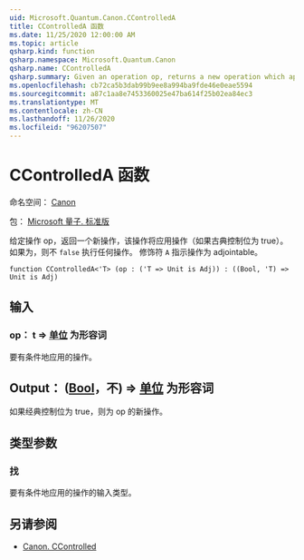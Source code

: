 ```yaml
---
uid: Microsoft.Quantum.Canon.CControlledA
title: CControlledA 函数
ms.date: 11/25/2020 12:00:00 AM
ms.topic: article
qsharp.kind: function
qsharp.namespace: Microsoft.Quantum.Canon
qsharp.name: CControlledA
qsharp.summary: Given an operation op, returns a new operation which applies the op if a classical control bit is true. If `false`, nothing happens. The modifier `A` indicates that the operation is adjointable.
ms.openlocfilehash: cb72ca5b3dab99b9ee8a994ba9fde46e0eae5594
ms.sourcegitcommit: a87c1aa8e7453360025e47ba614f25b02ea84ec3
ms.translationtype: MT
ms.contentlocale: zh-CN
ms.lasthandoff: 11/26/2020
ms.locfileid: "96207507"
---
```

# <a name="ccontrolleda-function"></a>CControlledA 函数

命名空间： [Canon](xref:Microsoft.Quantum.Canon)

包： [Microsoft 量子. 标准版](https://nuget.org/packages/Microsoft.Quantum.Standard)


给定操作 op，返回一个新操作，该操作将应用操作（如果古典控制位为 true）。 如果为，则不 `false` 执行任何操作。
修饰符 `A` 指示操作为 adjointable。

```qsharp
function CControlledA<'T> (op : ('T => Unit is Adj)) : ((Bool, 'T) => Unit is Adj)
```


## <a name="input"></a>输入

### <a name="op--t--unit--is-adj"></a>op： t => [单位](xref:microsoft.quantum.lang-ref.unit)  为形容词

要有条件地应用的操作。



## <a name="output--boolt--unit--is-adj"></a>Output： ([Bool](xref:microsoft.quantum.lang-ref.bool)，不) => [单位](xref:microsoft.quantum.lang-ref.unit)  为形容词

如果经典控制位为 true，则为 op 的新操作。

## <a name="type-parameters"></a>类型参数

### <a name="t"></a>找

要有条件地应用的操作的输入类型。

## <a name="see-also"></a>另请参阅

- [Canon. CControlled](xref:Microsoft.Quantum.Canon.CControlled)